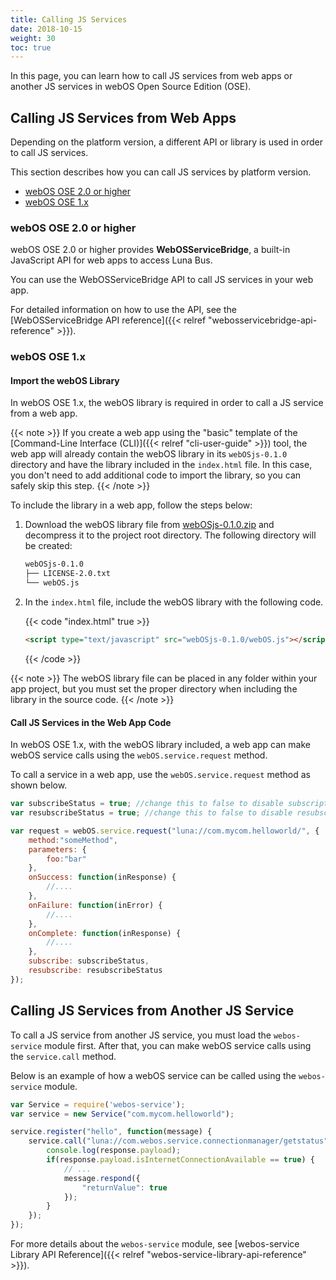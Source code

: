```yaml
---
title: Calling JS Services
date: 2018-10-15
weight: 30
toc: true
---
```


In this page, you can learn how to call JS services from web apps or another JS services in webOS Open Source Edition (OSE).

## Calling JS Services from Web Apps

Depending on the platform version, a different API or library is used in order to call JS services.

This section describes how you can call JS services by platform version.

  - [webOS OSE 2.0 or higher](#webos-ose-2-0-or-higher)
  - [webOS OSE 1.x](#webos-ose-1-x)

### webOS OSE 2.0 or higher

webOS OSE 2.0 or higher provides **WebOSServiceBridge**, a built-in JavaScript API for web apps to access Luna Bus.

You can use the WebOSServiceBridge API to call JS services in your web app.

For detailed information on how to use the API, see the [WebOSServiceBridge API reference]({{< relref "webosservicebridge-api-reference" >}}).

### webOS OSE 1.x

#### Import the webOS Library

In webOS OSE 1.x, the webOS library is required in order to call a JS service from a web app.

{{< note >}}
If you create a web app using the "basic" template of the [Command-Line Interface (CLI)]({{< relref "cli-user-guide" >}}) tool, the web app will already contain the webOS library in its `webOSjs-0.1.0` directory and have the library included in the `index.html` file. In this case, you don't need to add additional code to import the library, so you can safely skip this step.
{{< /note >}}

To include the library in a web app, follow the steps below:

1.  Download the webOS library file from [webOSjs-0.1.0.zip](https://webosose.s3.ap-northeast-2.amazonaws.com/tools/webOSjs-0.1.0.zip) and decompress it to the project root directory. The following directory will be created:

    ``` bash
    webOSjs-0.1.0
    ├── LICENSE-2.0.txt
    └── webOS.js
    ```

2.  In the `index.html` file, include the webOS library with the following code.

    {{< code "index.html" true >}}
    ``` html
    <script type="text/javascript" src="webOSjs-0.1.0/webOS.js"></script>
    ```
    {{< /code >}}

{{< note >}}
The webOS library file can be placed in any folder within your app project, but you must set the proper directory when including the library in the source code.
{{< /note >}}

#### Call JS Services in the Web App Code

In webOS OSE 1.x, with the webOS library included, a web app can make webOS service calls using the `webOS.service.request` method.

To call a service in a web app, use the `webOS.service.request` method as shown below.

``` javascript
var subscribeStatus = true; //change this to false to disable subscription
var resubscribeStatus = true; //change this to false to disable resubscription

var request = webOS.service.request("luna://com.mycom.helloworld/", {
    method:"someMethod",
    parameters: {
        foo:"bar"
    },
    onSuccess: function(inResponse) {
        //....
    },
    onFailure: function(inError) {
        //....
    },
    onComplete: function(inResponse) {
        //....
    },
    subscribe: subscribeStatus,
    resubscribe: resubscribeStatus
});
```

## Calling JS Services from Another JS Service

To call a JS service from another JS service, you must load the `webos-service` module first. After that, you can make webOS service calls using the `service.call` method.

Below is an example of how a webOS service can be called using the `webos-service` module.

``` javascript
var Service = require('webos-service');
var service = new Service("com.mycom.helloworld");

service.register("hello", function(message) {
    service.call("luna://com.webos.service.connectionmanager/getstatus", {}, function(response) {
        console.log(response.payload);
        if(response.payload.isInternetConnectionAvailable == true) {
            // ...
            message.respond({
                "returnValue": true
            });
        }
    });
});
```

For more details about the `webos-service` module, see [webos-service Library API Reference]({{< relref "webos-service-library-api-reference" >}}).
